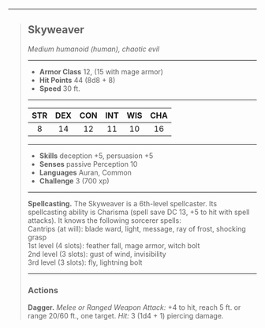 ***
> ## Skyweaver
> *Medium humanoid (human), chaotic evil*
> 
> ***
> 
> - **Armor Class** 12, (15 with mage armor)
> - **Hit Points** 44 (8d8 + 8)
> - **Speed** 30 ft.
> 
> ***
> 
> |STR|DEX|CON|INT|WIS|CHA|
> |:---:|:---:|:---:|:---:|:---:|:---:|
> |8|14|12|11|10|16|
> 
> ***
> 
> - **Skills** deception +5, persuasion +5
> - **Senses** passive Perception 10
> - **Languages** Auran, Common
> - **Challenge** 3 (700 xp)
> 
> ***
> 
> **Spellcasting.** The Skyweaver is a 6th-level spellcaster. Its spellcasting ability is Charisma (spell save DC 13, +5 to hit with spell attacks). It knows the following sorcerer spells:  
> Cantrips (at will): blade ward, light, message, ray of frost, shocking grasp  
> 1st level (4 slots): feather fall, mage armor, witch bolt  
> 2nd level (3 slots): gust of wind, invisibility  
> 3rd level (3 slots): fly, lightning bolt
> 
> ***
> 
> ### Actions
> **Dagger.** *Melee or Ranged Weapon Attack:* +4 to hit, reach 5 ft. or range 20/60 ft., one target. *Hit:* 3 (1d4 + 1) piercing damage.